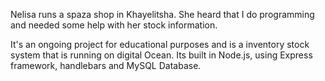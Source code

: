 Nelisa runs a spaza shop in Khayelitsha. She heard that I do programming and needed some help with her stock information.

It's an ongoing project for educational purposes and is  a inventory stock system that  is running on digital Ocean. Its built in Node.js, using Express framework, handlebars and MySQL Database. 
